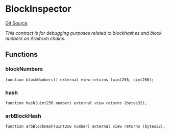 # BlockInspector
[Git Source](https://github.com//PermissionlessGames/degen-casino/blob/fb55dd6dcd4cff2d1433abb049aee7349c8f401c/src/BlockInspector.sol)

*This contract is for debugging purposes related to blockhashes and block nunbers on Arbitrum chains.*


## Functions
### blockNumbers


```solidity
function blockNumbers() external view returns (uint256, uint256);
```

### hash


```solidity
function hash(uint256 number) external view returns (bytes32);
```

### arbBlockHash


```solidity
function arbBlockHash(uint256 number) external view returns (bytes32);
```

